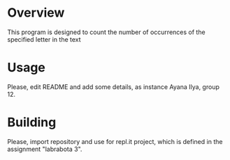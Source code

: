 # Overview

This program is designed to count the number of occurrences of the specified letter in the text

# Usage

Please, edit README and add some details, as instance
 Ayana Ilya, group 12.

# Building

Please, import repository and use for repl.it project, which is defined in the assignment "labrabota 3".
